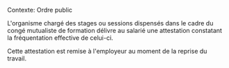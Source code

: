 Contexte: Ordre public

L'organisme chargé des stages ou sessions dispensés dans le cadre du congé mutualiste de formation délivre au salarié une attestation constatant la fréquentation effective de celui-ci.

Cette attestation est remise à l'employeur au moment de la reprise du travail.